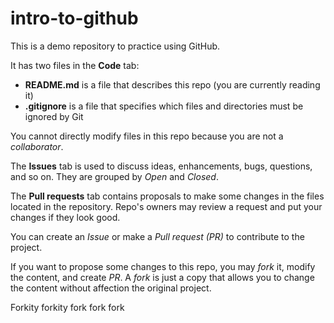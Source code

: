 # intro-to-github
This is a demo repository to practice using GitHub.

It has two files in the **Code** tab:
- **README.md** is a file that describes this repo (you are currently reading it)
- **.gitignore** is a file that specifies which files and directories must be ignored by Git

You cannot directly modify files in this repo because you are not a *collaborator*.

The **Issues** tab is used to discuss ideas, enhancements, bugs, questions, and so on. They are grouped by *Open* and *Closed*.

The **Pull requests** tab contains proposals to make some changes in the files located in the repository. Repo's owners may review a request and put your changes if they look good.

You can create an *Issue* or make a *Pull request (PR)* to contribute to the project.

If you want to propose some changes to this repo, you may *fork* it, modify the content, and create *PR*. A *fork* is just a copy that allows you to change the content without affection the original project.


Forkity forkity fork fork fork
